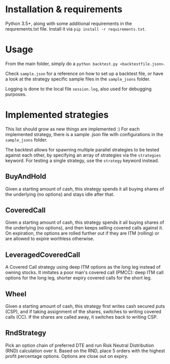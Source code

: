 # Installation & requirements
Python 3.5+, along with some additional requirements in the requrements.txt file.
Install it via `pip install -r requirements.txt`.

# Usage

From the main folder, simply do a `python backtest.py <backtestfile.json>`.

Check `sample.json` for a reference on how to set up a backtest file, or have a look at the strategy 
specific sample files in the `sample_jsons` folder. 

Logging is done to the local file `session.log`, also used for debugging purposes.

# Implemented strategies

This list should grow as new things are implemented :)
For each implemented strategy, there is a sample .json file with configurations in the `sample_jsons` folder.

The backtest allows for spawning multiple parallel strategies to be tested against each other, by specifying an 
array of strategies via the `strategies` keyword. For testing a single strategy, use the `strategy` keyword instead.

## BuyAndHold

Given a starting amount of cash, this strategy spends it all buying shares of the underlying (no options) 
and stays idle after that.

## CoveredCall

Given a starting amount of cash, this strategy spends it all buying shares of the underlying (no options),
and then keeps selling covered calls against it. On expiration, the options are rolled further out if they are ITM 
(rolling) or are allowed to expire worthless otherwise.

## LeveragedCoveredCall

A Covered Call strategy using deep ITM options as the long leg instead of owning stocks.
It imitates a poor man's covered call (PMCC): deep ITM call options for the long leg,
shorter expiry covered calls for the short leg.

## Wheel

Given a starting amount of cash, this strategy first writes cash secured puts (CSP), and if taking assignment of
the shares, switches to writing covered calls (CC). If the shares are called away, it switches back to writing CSP.

## RndStrategy

Pick an option chain of preferred DTE and run Risk Neutral Distribution (RND) calculation over it.
Based on the RND, place 5 orders with the highest profit percentage options.
Options are close out on expiry.
